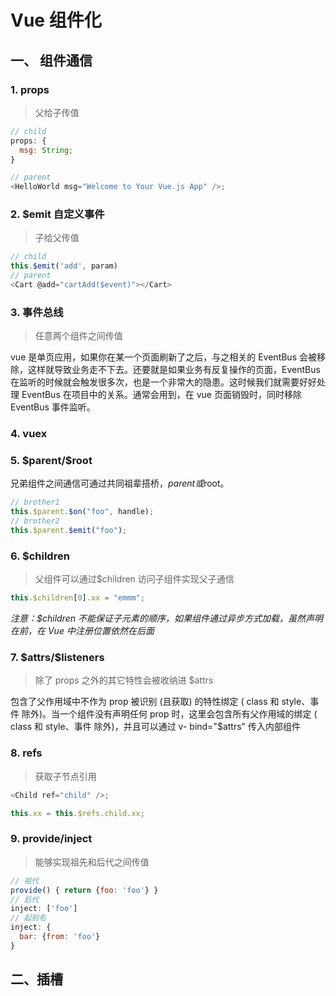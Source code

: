 <!--
 * @Author: zqq
 * @Date: 2021-04-17 11:06:22
 * @LastEditTime: 2021-04-17 16:19:51
 * @LastEditors: Please set LastEditors
 * @Description: In User Settings Edit
 * @FilePath: /crystal-github/Notes/Vue/1-组件化.MD
-->

# Vue 组件化

## 一、 组件通信

### 1. props

> 父给子传值

```js
// child
props: {
  msg: String;
}

// parent
<HelloWorld msg="Welcome to Your Vue.js App" />;
```

### 2. $emit 自定义事件

> 子给父传值

```js
// child
this.$emit('add', param)
// parent
<Cart @add="cartAdd($event)"></Cart>
```

### 3. 事件总线

> 任意两个组件之间传值

vue 是单页应用，如果你在某一个页面刷新了之后，与之相关的 EventBus 会被移除，这样就导致业务走不下去。还要就是如果业务有反复操作的页面，EventBus 在监听的时候就会触发很多次，也是一个非常大的隐患。这时候我们就需要好好处理 EventBus 在项目中的关系。通常会用到，在 vue 页面销毁时，同时移除 EventBus 事件监听。

### 4. vuex

### 5. \$parent/\$root

兄弟组件之间通信可通过共同祖辈搭桥，$parent或$root。

```js
// brother1
this.$parent.$on("foo", handle);
// brother2
this.$parent.$emit("foo");
```

### 6. \$children

> 父组件可以通过$children 访问子组件实现父子通信

```js
this.$children[0].xx = "emmm";
```

_注意：$children 不能保证子元素的顺序，如果组件通过异步方式加载，虽然声明在前，在 Vue 中注册位置依然在后面_

### 7. \$attrs/\$listeners

> 除了 props 之外的其它特性会被收纳进 $attrs

包含了父作用域中不作为 prop 被识别 (且获取) 的特性绑定 ( class 和 style、事件 除外)。当一个组件没有声明任何 prop 时，这里会包含所有父作用域的绑定 ( class 和 style、事件 除外)，并且可以通过 v- bind="$attrs" 传入内部组件

### 8. refs

> 获取子节点引用

```js
<Child ref="child" />;

this.xx = this.$refs.child.xx;
```

### 9. provide/inject

> 能够实现祖先和后代之间传值

```js
// 祖代
provide() { return {foo: 'foo'} }
// 后代
inject: ['foo']
// 起别名
inject: {
  bar: {from: 'foo'}
}

```

## 二、插槽
